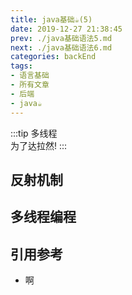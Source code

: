 ```yaml
---
title: java基础☕️(5)
date: 2019-12-27 21:38:45
prev: ./java基础语法5.md
next: ./java基础语法6.md
categories: backEnd
tags:
- 语言基础
- 所有文章
- 后端
- java☕️
---
```


:::tip   多线程<br/>
为了达拉然!
:::

<!-- more -->

## 反射机制

## 多线程编程

## 引用参考
- 啊
<Valine></Valine>


